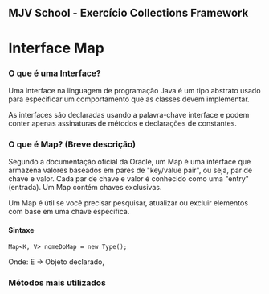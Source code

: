 ## MJV School - Exercício Collections Framework

# Interface Map

### O que é uma Interface?

Uma interface na linguagem de programação Java é um tipo abstrato usado para especificar um comportamento que as classes devem implementar. 

As interfaces são declaradas usando a palavra-chave interface e podem conter apenas assinaturas de métodos e declarações de constantes.

### O que é Map? (Breve descrição)

Segundo a documentação oficial da Oracle, um Map é uma interface que armazena valores baseados em pares de "key/value pair", ou seja, par de chave e valor. 
Cada par de chave e valor é conhecido como uma "entry" (entrada). Um Map contém chaves exclusivas.

Um Map é útil se você precisar pesquisar, atualizar ou excluir elementos com base em uma chave específica.

#### Sintaxe

``` Map<K, V> nomeDoMap = new Type(); ```

Onde:
E -> Objeto declarado,


### Métodos mais utilizados


 

